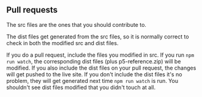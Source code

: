 ## Pull requests

The src files are the ones that you should contribute to.

The dist files get generated from the src files, so it is normally correct to check in both the modified src and dist files.

If you do a pull request, include the files you modified in src. If you run `npm run watch`, the corresponding dist files (plus p5-reference.zip) will be modified. If you also include the dist files on your pull request, the changes will get pushed to the live site. If you don't include the dist files it's no problem, they will get generated next time `npm run watch` is run. You shouldn't see dist files modified that you didn't touch at all.
